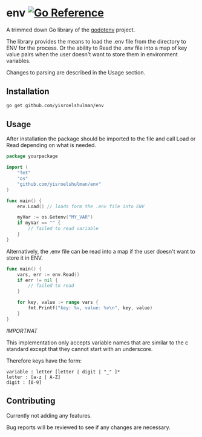 # **env** [![Go Reference](https://pkg.go.dev/badge/github.com/yisroelshulman/env.svg)](https://pkg.go.dev/github.com/yisroelshulman/env)

A trimmed down Go library of the [godotenv](https://github.com/joho/godotenv) project.

The library provides the means to load the .env file from the directory to ENV for the process. Or
the ability to Read the .env file into a map of key value pairs when the user doesn't want to store
them in environment variables.

Changes to parsing are described in the Usage section.

## Installation

```sh
go get github.com/yisroelshulman/env
```

## Usage

After installation the package should be imported to the file and call Load or Read depending on
what is needed.

```go
package yourpackage

import (
    "fmt"
    "os"
    "github.com/yisroelshulman/env"
)

func main() {
    env.Load() // loads form the .env file into ENV

    myVar := os.Getenv("MY_VAR")
    if myVar == "" {
        // failed to read variable
    }
}
```

Alternatively, the .env file can be read into a map if the user doesn't want to store it in ENV.

```go
func main() {
    vars, err := env.Read()
    if err != nil {
        // failed to read
    }

    for key, value := range vars {
        fmt.Printf("key: %v, value: %v\n", key, value)
    }
}
```

 *IMPORTNAT*

This implementation only accepts variable names that are similar to the c standard except that they
cannot start with an underscore.

Therefore keys have the form:
```
variable : letter [letter | digit | "_" ]*
letter : [a-z | A-Z]
digit : [0-9]
```

## Contributing
Currently not adding any features.

Bug reports will be reviewed to see if any changes are necessary.
